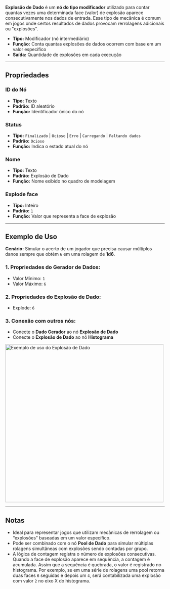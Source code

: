 **Explosão de Dado** é um **nó do tipo modificador** utilizado para contar quantas vezes uma determinada face (valor) de explosão aparece consecutivamente nos dados de entrada. Esse tipo de mecânica é comum em jogos onde certos resultados de dados provocam rerrolagens adicionais ou "explosões".

- **Tipo:** Modificador (nó intermediário)
- **Função:** Conta quantas explosões de dados ocorrem com base em um valor específico
- **Saída:** Quantidade de explosões em cada execução

---

## **Propriedades**

### **ID do Nó**

- **Tipo:** Texto
- **Padrão:** ID aleatório
- **Função:** Identificador único do nó

### **Status**

- **Tipo:** `Finalizado` | `Ocioso` | `Erro` | `Carregando` | `Faltando dados`
- **Padrão:** `Ocioso`
- **Função:** Indica o estado atual do nó

### **Nome**

- **Tipo:** Texto
- **Padrão:** Explosão de Dado
- **Função:** Nome exibido no quadro de modelagem

### **Explode face**

- **Tipo:** Inteiro
- **Padrão:** `1`
- **Função:** Valor que representa a face de explosão

---

## **Exemplo de Uso**

**Cenário:** Simular o acerto de um jogador que precisa causar múltiplos danos sempre que obtém `6` em uma rolagem de **1d6**.

### **1. Propriedades do Gerador de Dados:**

- Valor Mínimo: `1`
- Valor Máximo: `6`

### **2. Propriedades do Explosão de Dado:**

- Explode: `6`

### **3. Conexão com outros nós:**

- Conecte o **Dado Gerador** ao nó **Explosão de Dado**
- Conecte o **Explosão de Dado** ao nó **Histograma**

<img src="/images/dice-explode.png" width="500px" alt="Exemplo de uso do Explosão de Dado"/>

---

## **Notas**

- Ideal para representar jogos que utilizam mecânicas de rerrolagem ou “explosões” baseadas em um valor específico.
- Pode ser combinado com o nó **Pool de Dado** para simular múltiplas rolagens simultâneas com explosões sendo contadas por grupo.
- A lógica de contagem registra o número de explosões consecutivas. Quando a face de explosão aparece em sequência, a contagem é acumulada. Assim que a sequência é quebrada, o valor é registrado no histograma. Por exemplo, se em uma série de rolagens uma pool retorna duas faces `6` seguidas e depois um `4`, será contabilizada uma explosão com valor `2` no eixo X do histograma.
